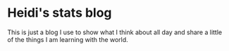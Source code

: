 # Heidi's stats blog

This is just a blog I use to show what I think about all day 
and share a little of the things I am learning with the world.
